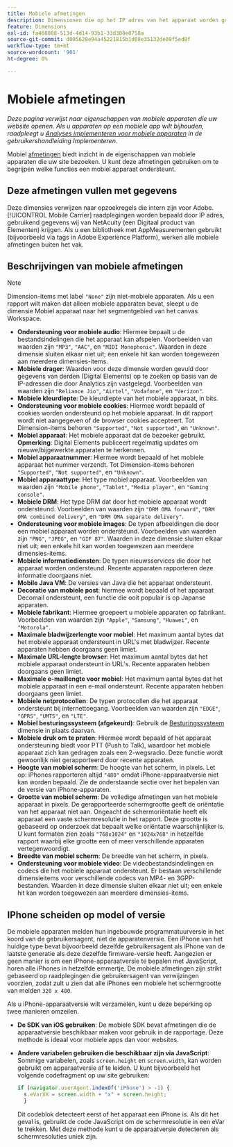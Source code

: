 ```yaml
---
title: Mobiele afmetingen
description: Dimensionen die op het IP adres van het apparaat worden gebaseerd.
feature: Dimensions
exl-id: fa460888-513d-4d14-93b1-33d308e0758a
source-git-commit: d095628e94a45221815b1d08e35132de09f5ed8f
workflow-type: tm+mt
source-wordcount: '901'
ht-degree: 0%

---
```


# Mobiele afmetingen

*Deze pagina verwijst naar eigenschappen van mobiele apparaten die uw website openen. Als u apparaten op een mobiele app wilt bijhouden, raadpleegt u [Analyses implementeren voor mobiele apparaten](/help/implement/mobile-device-sdk.md) in de gebruikershandleiding Implementeren.*

Mobiel [afmetingen](overview.md) biedt inzicht in de eigenschappen van mobiele apparaten die uw site bezoeken. U kunt deze afmetingen gebruiken om te begrijpen welke functies een mobiel apparaat ondersteunt.

## Deze afmetingen vullen met gegevens

Deze dimensies verwijzen naar opzoekregels die intern zijn voor Adobe. [!UICONTROL Mobile Carrier] raadplegingen worden bepaald door IP adres, gebruikend gegevens wij van NetAcuity (een Digitaal product van Elementen) krijgen.
Als u een bibliotheek met AppMeasurementen gebruikt (bijvoorbeeld via tags in Adobe Experience Platform), werken alle mobiele afmetingen buiten het vak.

## Beschrijvingen van mobiele afmetingen

>[!NOTE]
>
>Dimension-items met label `"None"` zijn niet-mobiele apparaten. Als u een rapport wilt maken dat alleen mobiele apparaten bevat, sleept u de dimensie Mobiel apparaat naar het segmentgebied van het canvas Workspace.

* **Ondersteuning voor mobiele audio**: Hiermee bepaalt u de bestandsindelingen die het apparaat kan afspelen. Voorbeelden van waarden zijn `"MP3"`, `"AAC"`, en `"MIDI Monophonic"`. Waarden in deze dimensie sluiten elkaar niet uit; een enkele hit kan worden toegewezen aan meerdere dimensies-items.
* **Mobiele drager**: Waarden voor deze dimensie worden gevuld door gegevens van derden (Digital Elements) op te zoeken op basis van de IP-adressen die door Analytics zijn vastgelegd. Voorbeelden van waarden zijn `"Reliance Jio"`, `"Airtel"`, `"Vodafone"`, en `"Verizon"`.
* **Mobiele kleurdiepte**: De kleurdiepte van het mobiele apparaat, in bits.
* **Ondersteuning voor mobiele cookies**: Hiermee wordt bepaald of cookies worden ondersteund op het mobiele apparaat. In dit rapport wordt niet aangegeven of de browser cookies accepteert. Tot Dimension-items behoren `"Supported"`, `"Not supported"`, en `"Unknown"`.
* **Mobiel apparaat**: Het mobiele apparaat dat de bezoeker gebruikt. **Opmerking**: Digital Elements publiceert regelmatig updates om nieuwe/bijgewerkte apparaten te herkennen.
* **Mobiel apparaatnummer**: Hiermee wordt bepaald of het mobiele apparaat het nummer verzendt. Tot Dimension-items behoren `"Supported"`, `"Not supported"`, en `"Unknown"`.
* **Mobiel apparaattype**: Het type mobiel apparaat. Voorbeelden van waarden zijn `"Mobile phone"`, `"Tablet"`, `"Media player"`, en `"Gaming console"`.
* **Mobiele DRM**: Het type DRM dat door het mobiele apparaat wordt ondersteund. Voorbeelden van waarden zijn `"DRM OMA forward"`, `"DRM OMA combined delivery"`, en `"DRM OMA separate delivery"`.
* **Ondersteuning voor mobiele images**: De typen afbeeldingen die door een mobiel apparaat worden ondersteund. Voorbeelden van waarden zijn `"PNG"`, `"JPEG"`, en `"GIF 87"`. Waarden in deze dimensie sluiten elkaar niet uit; een enkele hit kan worden toegewezen aan meerdere dimensies-items.
* **Mobiele informatiediensten**: De typen nieuwsservices die door het apparaat worden ondersteund. Recente apparaten rapporteren deze informatie doorgaans niet.
* **Mobile Java VM**: De versies van Java die het apparaat ondersteunt.
* **Decoratie van mobiele post**: hiermee wordt bepaald of het apparaat Decomail ondersteunt, een functie die ooit populair is op Japanse apparaten.
* **Mobiele fabrikant**: Hiermee groepeert u mobiele apparaten op fabrikant. Voorbeelden van waarden zijn `"Apple"`, `"Samsung"`, `"Huawei"`, en `"Motorola"`.
* **Maximale bladwijzerlengte voor mobiel**: Het maximum aantal bytes dat het mobiele apparaat ondersteunt in URL&#39;s met bladwijzer. Recente apparaten hebben doorgaans geen limiet.
* **Maximale URL-lengte browser**: Het maximum aantal bytes dat het mobiele apparaat ondersteunt in URL&#39;s. Recente apparaten hebben doorgaans geen limiet.
* **Maximale e-maillengte voor mobiel**: Het maximum aantal bytes dat het mobiele apparaat in een e-mail ondersteunt. Recente apparaten hebben doorgaans geen limiet.
* **Mobiele netprotocollen**: De typen protocollen die het apparaat ondersteunt bij internettoegang. Voorbeelden van waarden zijn `"EDGE"`, `"GPRS"`, `"UMTS"`, en `"LTE"`.
* **Mobiel besturingssysteem (afgekeurd)**: Gebruik de [Besturingssysteem](operating-systems.md) dimensie in plaats daarvan.
* **Mobiele druk om te praten**: Hiermee wordt bepaald of het apparaat ondersteuning biedt voor PTT (Push to Talk), waardoor het mobiele apparaat zich kan gedragen zoals een 2-wegsradio. Deze functie wordt gewoonlijk niet gerapporteerd door recente apparaten.
* **Hoogte van mobiel scherm**: De hoogte van het scherm, in pixels. Let op: iPhones rapporteren altijd `"480"` omdat iPhone-apparaatversie niet kan worden bepaald. Zie de onderstaande sectie over het bepalen van de versie van iPhone-apparaten.
* **Grootte van mobiel scherm**: De volledige afmetingen van het mobiele apparaat in pixels. De gerapporteerde schermgrootte geeft de oriëntatie van het apparaat niet aan. Ongeacht de schermoriëntatie heeft elk apparaat een vaste schermresolutie in het rapport. Deze grootte is gebaseerd op onderzoek dat bepaalt welke oriëntatie waarschijnlijker is. U kunt formaten zien zoals `"768x1024"` en `"1024x768"` in hetzelfde rapport waarbij elke grootte een of meer verschillende apparaten vertegenwoordigt.
* **Breedte van mobiel scherm**: De breedte van het scherm, in pixels.
* **Ondersteuning voor mobiele video**: De videobestandsindelingen en codecs die het mobiele apparaat ondersteunt. Er bestaan verschillende dimensieitems voor verschillende codecs van MP4- en 3GPP-bestanden. Waarden in deze dimensie sluiten elkaar niet uit; een enkele hit kan worden toegewezen aan meerdere dimensies-items.

## IPhone scheiden op model of versie

De mobiele apparaten melden hun ingebouwde programmatuurversie in het koord van de gebruikersagent, niet de apparatenversie. Een iPhone van het huidige type bevat bijvoorbeeld dezelfde gebruikersagent als iPhone van de laatste generatie als deze dezelfde firmware-versie heeft. Aangezien er geen manier is om een iPhone-apparaatversie te bepalen met JavaScript, horen alle iPhones in hetzelfde emmertje. De mobiele afmetingen zijn strikt gebaseerd op raadplegingen die gebruikersagent van verwijzingen voorzien, zodat zult u zien dat alle iPhones een mobiele het schermgrootte van melden `320 x 480`.

Als u iPhone-apparaatversie wilt verzamelen, kunt u deze beperking op twee manieren omzeilen.

* **De SDK van iOS gebruiken**: De mobiele SDK bevat afmetingen die de apparaatversie beschikbaar maken voor gebruik in de rapportage. Deze methode is ideaal voor mobiele apps dan voor websites.
* **Andere variabelen gebruiken die beschikbaar zijn via JavaScript**: Sommige variabelen, zoals `screen.height` en `screen.width`, kan worden gebruikt om apparaatversie af te leiden. U kunt bijvoorbeeld het volgende codefragment op uw site gebruiken:

  ```js
  if (navigator.userAgent.indexOf('iPhone') > -1) {
    s.eVarXX = screen.width + "x" + screen.height;
    }
  ```

  Dit codeblok detecteert eerst of het apparaat een iPhone is. Als dit het geval is, gebruikt de code JavaScript om de schermresolutie in een eVar te trekken. Met deze methode kunt u de apparaatversie detecteren als schermresoluties uniek zijn.
